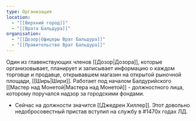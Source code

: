 ```yaml
---
type: Организация
location:
  - "[[Верхний город]]"
  - "[[Врата Бальдура]]"
organisation:
  - "[[Дозор|Офицеры Врат Бальдура]]"
  - "[[Правительство Врат Бальдура]]"
---
```


Один из главенствующих членов [[Дозор|Дозора]], которые организовывает, планирует и записывает информацию о каждом торговце и продавце, открывавшем магазин на открытой рыночной площади, [[Ширь|Шири]]. Работает под началом Балдурийского [[Мастер над Монетой|Мастера над Монетой]] - должностного лица, которому поручался надзор за городскими фондами.
- Сейчас на должности значится [[Джедрен Хиллер]]. Этот довольно недобросовестный пристав вступил на службу в #1470х годах ЛД.